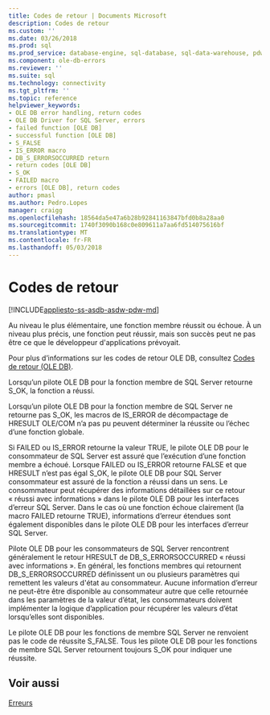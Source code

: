 ```yaml
---
title: Codes de retour | Documents Microsoft
description: Codes de retour
ms.custom: ''
ms.date: 03/26/2018
ms.prod: sql
ms.prod_service: database-engine, sql-database, sql-data-warehouse, pdw
ms.component: ole-db-errors
ms.reviewer: ''
ms.suite: sql
ms.technology: connectivity
ms.tgt_pltfrm: ''
ms.topic: reference
helpviewer_keywords:
- OLE DB error handling, return codes
- OLE DB Driver for SQL Server, errors
- failed function [OLE DB]
- successful function [OLE DB]
- S_FALSE
- IS_ERROR macro
- DB_S_ERRORSOCCURRED return
- return codes [OLE DB]
- S_OK
- FAILED macro
- errors [OLE DB], return codes
author: pmasl
ms.author: Pedro.Lopes
manager: craigg
ms.openlocfilehash: 18564da5e47a6b28b92841163847bfd0b8a28aa0
ms.sourcegitcommit: 1740f3090b168c0e809611a7aa6fd514075616bf
ms.translationtype: MT
ms.contentlocale: fr-FR
ms.lasthandoff: 05/03/2018
---
```

# <a name="return-codes"></a>Codes de retour
[!INCLUDE[appliesto-ss-asdb-asdw-pdw-md](../../../includes/appliesto-ss-asdb-asdw-pdw-md.md)]

  Au niveau le plus élémentaire, une fonction membre réussit ou échoue. À un niveau plus précis, une fonction peut réussir, mais son succès peut ne pas être ce que le développeur d'applications prévoyait.  
  
 Pour plus d’informations sur les codes de retour OLE DB, consultez [Codes de retour (OLE DB)](http://go.microsoft.com/fwlink/?LinkId=101631).  
  
 Lorsqu’un pilote OLE DB pour la fonction membre de SQL Server retourne S_OK, la fonction a réussi.  
  
 Lorsqu’un pilote OLE DB pour la fonction membre de SQL Server ne retourne pas S_OK, les macros de IS_ERROR de décompactage de HRESULT OLE/COM n’a pas pu peuvent déterminer la réussite ou l’échec d’une fonction globale.  
  
 Si FAILED ou IS_ERROR retourne la valeur TRUE, le pilote OLE DB pour le consommateur de SQL Server est assuré que l’exécution d’une fonction membre a échoué. Lorsque FAILED ou IS_ERROR retourne FALSE et que HRESULT n’est pas égal S_OK, le pilote OLE DB pour SQL Server consommateur est assuré de la fonction a réussi dans un sens. Le consommateur peut récupérer des informations détaillées sur ce retour « réussi avec informations » dans le pilote OLE DB pour les interfaces d’erreur SQL Server. Dans le cas où une fonction échoue clairement (la macro FAILED retourne TRUE), informations d’erreur étendues sont également disponibles dans le pilote OLE DB pour les interfaces d’erreur SQL Server.  
  
 Pilote OLE DB pour les consommateurs de SQL Server rencontrent généralement le retour HRESULT de DB_S_ERRORSOCCURRED « réussi avec informations ». En général, les fonctions membres qui retournent DB_S_ERRORSOCCURRED définissent un ou plusieurs paramètres qui remettent les valeurs d'état au consommateur. Aucune information d’erreur ne peut-être être disponible au consommateur autre que celle retournée dans les paramètres de la valeur d’état, les consommateurs doivent implémenter la logique d’application pour récupérer les valeurs d’état lorsqu’elles sont disponibles.  
  
 Le pilote OLE DB pour les fonctions de membre SQL Server ne renvoient pas le code de réussite S_FALSE. Tous les pilote OLE DB pour les fonctions de membre SQL Server retournent toujours S_OK pour indiquer une réussite.  
  
## <a name="see-also"></a>Voir aussi  
 [Erreurs](../../oledb/ole-db-errors/errors.md)  
  
  

